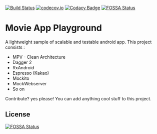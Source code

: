 [![Build Status](https://travis-ci.org/anton46/Movie-App-Playground.svg?branch=master)](https://travis-ci.org/anton46/Movie-App-Playground)
[![codecov.io](https://codecov.io/gh/anton46/movie-app-playground/branch/master/graph/badge.svg)](https://codecov.io/gh/anton46/movie-app-playground)
[![Codacy Badge](https://api.codacy.com/project/badge/Grade/78adfa0255044601b1def6ba29a60954)](https://www.codacy.com/app/anton46/Movie-App-Playground?utm_source=github.com&amp;utm_medium=referral&amp;utm_content=anton46/Movie-App-Playground&amp;utm_campaign=Badge_Grade)
[![FOSSA Status](https://app.fossa.io/api/projects/git%2Bgithub.com%2Fanton46%2FMovie-App-Playground.svg?type=shield)](https://app.fossa.io/projects/git%2Bgithub.com%2Fanton46%2FMovie-App-Playground?ref=badge_shield)

# Movie App Playground
A lightweight sample of scalable and testable android app. This project consists :
- MPV - Clean Architecture
- Dagger 2
- RxAndroid
- Espresso (Kakao)
- Mockito
- MockWebserver
- So on

Contribute? yes please! You can add anything cool stuff to this project.


## License
[![FOSSA Status](https://app.fossa.io/api/projects/git%2Bgithub.com%2Fanton46%2FMovie-App-Playground.svg?type=large)](https://app.fossa.io/projects/git%2Bgithub.com%2Fanton46%2FMovie-App-Playground?ref=badge_large)
